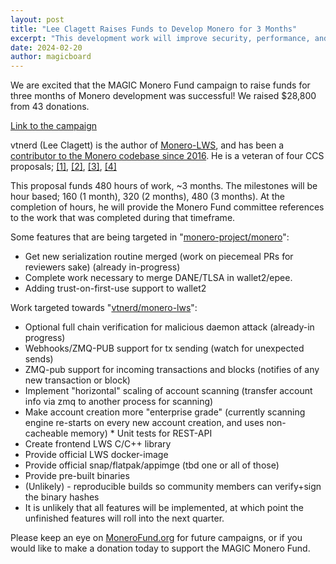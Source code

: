 ```yaml
---
layout: post
title: "Lee Clagett Raises Funds to Develop Monero for 3 Months"
excerpt: "This development work will improve security, performance, and usability with an end goal of helping to broaden the user base."
date: 2024-02-20
author: magicboard
---
```


We are excited that the MAGIC Monero Fund campaign to raise funds for three months of Monero development was successful! We raised $28,800 from 43 donations.

[Link to the campaign](https://monerofund.org/projects/Q1Q2_2024_dev_vtnerd)

vtnerd (Lee Clagett) is the author of [Monero-LWS](https://github.com/vtnerd/monero-lws), and has been a [contributor to the Monero codebase since 2016](https://github.com/monero-project/monero/pulls?page=7&q=is%3Apr+author%3Avtnerd+created%3A%3E2016-10-01). He is a veteran of four CCS proposals; [[1]](https://ccs.getmonero.org/proposals/vtnerd-tor-tx-broadcasting.html), [[2]](https://ccs.getmonero.org/proposals/vtnerd-2020-q4.html), [[3]](https://ccs.getmonero.org/proposals/vtnerd-2021-q1.html), [[4]](https://ccs.getmonero.org/proposals/vtnerd-2023-q3.html)

This proposal funds 480 hours of work, ~3 months. The milestones will be hour based; 160 (1 month), 320 (2 months), 480 (3 months). At the completion of hours, he will provide the Monero Fund committee references to the work that was completed during that timeframe. 

Some features that are being targeted in "[monero-project/monero](https://www.github.com/monero-project/monero)":

* Get new serialization routine merged (work on piecemeal PRs for reviewers sake) (already in-progress)
* Complete work necessary to merge DANE/TLSA in wallet2/epee.
* Adding trust-on-first-use support to wallet2

Work targeted towards "[vtnerd/monero-lws](https://github.com/vtnerd/monero-lws)":

* Optional full chain verification for malicious daemon attack (already-in progress)
* Webhooks/ZMQ-PUB support for tx sending (watch for unexpected sends)
* ZMQ-pub support for incoming transactions and blocks (notifies of any new transaction or block) 
* Implement "horizontal" scaling of account scanning (transfer account info via zmq to another process for scanning) 
* Make account creation more "enterprise grade" (currently scanning engine re-starts on every new account creation, and uses non-cacheable memory) * Unit tests for REST-API
* Create frontend LWS C/C++ library 
* Provide official LWS docker-image 
* Provide official snap/flatpak/appimge (tbd one or all of those) 
* Provide pre-built binaries 
* (Unlikely) - reproducible builds so community members can verify+sign the binary hashes
* It is unlikely that all features will be implemented, at which point the unfinished features will roll into the next quarter.

Please keep an eye on [MoneroFund.org](https://monerofund.org) for future campaigns, or if you would like to make a donation today to support the MAGIC Monero Fund.
